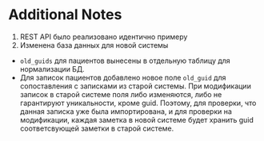 # Additional Notes

1. REST API было реализовано идентично примеру
2. Изменена база данных для новой системы
  * `old_guids` для пациентов вынесены в отдельную таблицу для нормализации БД.
  * Для записок пациентов добавлено новое поле `old_guid` для сопоставления с записками из старой системы. При модификации записок в старой системе поля либо изменяются, либо не гарантируют уникальности, кроме guid. Поэтому, для проверки, что данная записка уже была импортирована, и для проверки на модификации, каждая заметка в новой системе будет хранить guid соответсвующей заметки в старой системе.
